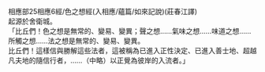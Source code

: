 相應部25相應6經/色之想經(入相應/蘊篇/如來記說)(莊春江譯)  
起源於舍衛城。  
「比丘們！色之想是無常的、變易、變異；聲之想……氣味之想……味道之想……所觸之想……法之想是無常的、變易、變異。  
比丘們！這樣信與勝解這些法者，這被稱為已進入正性決定、已進入善士地、超越凡夫地的隨信行者，……（中略）以正覺為彼岸的入流者。」  
  
  
